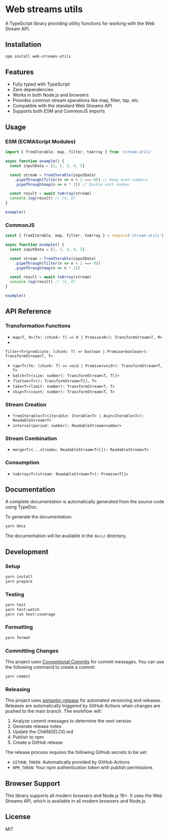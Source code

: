 # Web streams utils

A TypeScript library providing utility functions for working with the Web Stream
API.

## Installation

```bash
npm install web-streams-utils
```

## Features

- Fully typed with TypeScript
- Zero dependencies
- Works in both Node.js and browsers
- Provides common stream operations like map, filter, tap, etc.
- Compatible with the standard Web Streams API
- Supports both ESM and CommonJS imports

## Usage

### ESM (ECMAScript Modules)

```typescript
import { fromIterable, map, filter, toArray } from 'stream-utils'

async function example() {
  const inputData = [1, 2, 3, 4, 5]

  const stream = fromIterable(inputData)
    .pipeThrough(filter(n => n % 2 === 0)) // Keep even numbers
    .pipeThrough(map(n => n * 2)) // Double each number

  const result = await toArray(stream)
  console.log(result) // [4, 8]
}

example()
```

### CommonJS

```javascript
const { fromIterable, map, filter, toArray } = require('stream-utils')

async function example() {
  const inputData = [1, 2, 3, 4, 5]

  const stream = fromIterable(inputData)
    .pipeThrough(filter(n => n % 2 === 0))
    .pipeThrough(map(n => n * 2))

  const result = await toArray(stream)
  console.log(result) // [4, 8]
}

example()
```

## API Reference

### Transformation Functions

- `map<T, R>(fn: (chunk: T) => R | Promise<R>): TransformStream<T, R>`
-
`filter<T>(predicate: (chunk: T) => boolean | Promise<boolean>): TransformStream<T, T>`
- `tap<T>(fn: (chunk: T) => void | Promise<void>): TransformStream<T, T>`
- `batch<T>(size: number): TransformStream<T, T[]>`
- `flatten<T>(): TransformStream<T[], T>`
- `take<T>(limit: number): TransformStream<T, T>`
- `skip<T>(count: number): TransformStream<T, T>`

### Stream Creation

- `fromIterable<T>(iterable: Iterable<T> | AsyncIterable<T>): ReadableStream<T>`
- `interval(period: number): ReadableStream<number>`

### Stream Combination

- `merge<T>(...streams: ReadableStream<T>[]): ReadableStream<T>`

### Consumption

- `toArray<T>(stream: ReadableStream<T>): Promise<T[]>`

## Documentation

A complete documentation is automatically generated from the source code using
TypeDoc.

To generate the documentation:

```bash
yarn docs
```

The documentation will be available in the `docs/` directory.

## Development

### Setup

```bash
yarn install
yarn prepare
```

### Testing

```bash
yarn test
yarn test:watch
yarn run test:coverage
```

### Formatting

```bash
yarn format
```

### Committing Changes

This project uses [Conventional Commits](https://www.conventionalcommits.org/)
for commit messages. You can use the following command to create a commit:

```bash
yarn commit
```

### Releasing

This project uses [semantic-release](https://semantic-release.gitbook.io/semantic-release/)
for automated versioning and releases. Releases are automatically triggered by
GitHub Actions when changes are pushed to the main branch. The workflow will:

1. Analyze commit messages to determine the next version
2. Generate release notes
3. Update the CHANGELOG.md
4. Publish to npm
5. Create a GitHub release

The release process requires the following GitHub secrets to be set:

- `GITHUB_TOKEN`: Automatically provided by GitHub Actions
- `NPM_TOKEN`: Your npm authentication token with publish permissions

## Browser Support

This library supports all modern browsers and Node.js 16+. It uses the Web
Streams API, which is available in all modern browsers and Node.js.

## License

MIT
